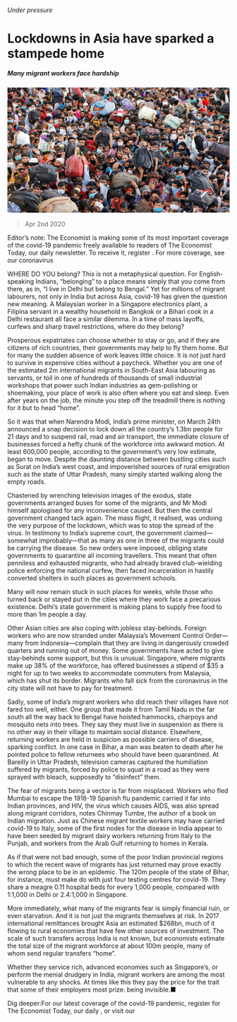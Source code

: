 ###### Under pressure

# Lockdowns in Asia have sparked a stampede home 

##### Many migrant workers face hardship 

![image](images/20200404_ASP002_0.jpg) 

> Apr 2nd 2020 

Editor’s note: The Economist is making some of its most important coverage of the covid-19 pandemic freely available to readers of The Economist Today, our daily newsletter. To receive it, register . For more coverage, see our coronavirus 

WHERE DO YOU belong? This is not a metaphysical question. For English-speaking Indians, “belonging” to a place means simply that you come from there, as in, “I live in Delhi but belong to Bengal.” Yet for millions of migrant labourers, not only in India but across Asia, covid-19 has given the question new meaning. A Malaysian worker in a Singapore electronics plant, a Filipina servant in a wealthy household in Bangkok or a Bihari cook in a Delhi restaurant all face a similar dilemma. In a time of mass layoffs, curfews and sharp travel restrictions, where do they belong?

Prosperous expatriates can choose whether to stay or go, and if they are citizens of rich countries, their governments may help to fly them home. But for many the sudden absence of work leaves little choice. It is not just hard to survive in expensive cities without a paycheck. Whether you are one of the estimated 2m international migrants in South-East Asia labouring as servants, or toil in one of hundreds of thousands of small industrial workshops that power such Indian industries as gem-polishing or shoemaking, your place of work is also often where you eat and sleep. Even after years on the job, the minute you step off the treadmill there is nothing for it but to head “home”.


So it was that when Narendra Modi, India’s prime minister, on March 24th announced a snap decision to lock down all the country’s 1.3bn people for 21 days and to suspend rail, road and air transport, the immediate closure of businesses forced a hefty chunk of the workforce into awkward motion. At least 600,000 people, according to the government’s very low estimate, began to move. Despite the daunting distance between bustling cities such as Surat on India’s west coast, and impoverished sources of rural emigration such as the state of Uttar Pradesh, many simply started walking along the empty roads.

Chastened by wrenching television images of the exodus, state governments arranged buses for some of the migrants, and Mr Modi himself apologised for any inconvenience caused. But then the central government changed tack again. The mass flight, it realised, was undoing the very purpose of the lockdown, which was to stop the spread of the virus. In testimony to India’s supreme court, the government claimed—somewhat improbably—that as many as one in three of the migrants could be carrying the disease. So new orders were imposed, obliging state governments to quarantine all incoming travellers. This meant that often penniless and exhausted migrants, who had already braved club-wielding police enforcing the national curfew, then faced incarceration in hastily converted shelters in such places as government schools.

Many will now remain stuck in such places for weeks, while those who turned back or stayed put in the cities where they work face a precarious existence. Delhi’s state government is making plans to supply free food to more than 1m people a day.

Other Asian cities are also coping with jobless stay-behinds. Foreign workers who are now stranded under Malaysia’s Movement Control Order—many from Indonesia—complain that they are living in dangerously crowded quarters and running out of money. Some governments have acted to give stay-behinds some support, but this is unusual. Singapore, where migrants make up 38% of the workforce, has offered businesses a stipend of $35 a night for up to two weeks to accommodate commuters from Malaysia, which has shut its border. Migrants who fall sick from the coronavirus in the city state will not have to pay for treatment.

Sadly, some of India’s migrant workers who did reach their villages have not fared too well, either. One group that made it from Tamil Nadu in the far south all the way back to Bengal have hoisted hammocks, charpoys and mosquito nets into trees. They say they must live in suspension as there is no other way in their village to maintain social distance. Elsewhere, returning workers are held in suspicion as possible carriers of disease, sparking conflict. In one case in Bihar, a man was beaten to death after he pointed police to fellow returnees who should have been quarantined. At Bareilly in Uttar Pradesh, television cameras captured the humiliation suffered by migrants, forced by police to squat in a road as they were sprayed with bleach, supposedly to “disinfect” them.

The fear of migrants being a vector is far from misplaced. Workers who fled Mumbai to escape the 1918-19 Spanish flu pandemic carried it far into Indian provinces, and HIV, the virus which causes AIDS, was also spread along migrant corridors, notes Chinmay Tumbe, the author of a book on Indian migration. Just as Chinese migrant textile workers may have carried covid-19 to Italy, some of the first nodes for the disease in India appear to have been seeded by migrant dairy workers returning from Italy to the Punjab, and workers from the Arab Gulf returning to homes in Kerala.

As if that were not bad enough, some of the poor Indian provincial regions to which the recent wave of migrants has just returned may prove exactly the wrong place to be in an epidemic. The 120m people of the state of Bihar, for instance, must make do with just four testing centres for covid-19. They share a meagre 0.11 hospital beds for every 1,000 people, compared with 1:1,000 in Delhi or 2.4:1,000 in Singapore.

More immediately, what many of the migrants fear is simply financial ruin, or even starvation. And it is not just the migrants themselves at risk. In 2017 international remittances brought Asia an estimated $268bn, much of it flowing to rural economies that have few other sources of investment. The scale of such transfers across India is not known, but economists estimate the total size of the migrant workforce at about 100m people, many of whom send regular transfers “home”.

Whether they service rich, advanced economies such as Singapore’s, or perform the menial drudgery in India, migrant workers are among the most vulnerable to any shocks. At times like this they pay the price for the trait that some of their employers most prize: being invisible.■

Dig deeper:For our latest coverage of the covid-19 pandemic, register for The Economist Today, our daily , or visit our 

